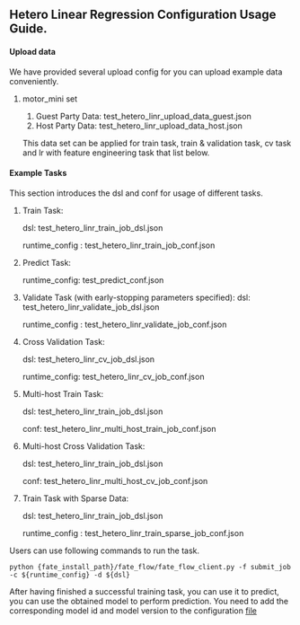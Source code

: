 ## Hetero Linear Regression Configuration Usage Guide.

#### Upload data

We have provided several upload config for you can upload example data conveniently.

1. motor_mini set
    1. Guest Party Data: test_hetero_linr_upload_data_guest.json
    2. Host Party Data: test_hetero_linr_upload_data_host.json

    This data set can be applied for train task, train & validation task, cv task and lr with feature engineering task that list below.

#### Example Tasks

This section introduces the dsl and conf for usage of different tasks.

1. Train Task:

    dsl: test_hetero_linr_train_job_dsl.json

    runtime_config : test_hetero_linr_train_job_conf.json

2. Predict Task:

    runtime_config: test_predict_conf.json

3. Validate Task (with early-stopping parameters specified):
    dsl: test_hetero_linr_validate_job_dsl.json

    runtime_config : test_hetero_linr_validate_job_conf.json

4. Cross Validation Task:

    dsl: test_hetero_linr_cv_job_dsl.json

    runtime_config: test_hetero_linr_cv_job_conf.json

5. Multi-host Train Task:

    dsl: test_hetero_linr_train_job_dsl.json

    conf: test_hetero_linr_multi_host_train_job_conf.json

6. Multi-host Cross Validation Task:

    dsl: test_hetero_linr_train_job_dsl.json

    conf: test_hetero_linr_multi_host_cv_job_conf.json

7. Train Task with Sparse Data:
    
     dsl: test_hetero_linr_train_job_dsl.json

    runtime_config : test_hetero_linr_train_sparse_job_conf.json


Users can use following commands to run the task.

    python {fate_install_path}/fate_flow/fate_flow_client.py -f submit_job -c ${runtime_config} -d ${dsl}

After having finished a successful training task, you can use it to predict, you can use the obtained model to perform prediction. You need to add the corresponding model id and model version to the configuration [file](test_predict_conf.json)
